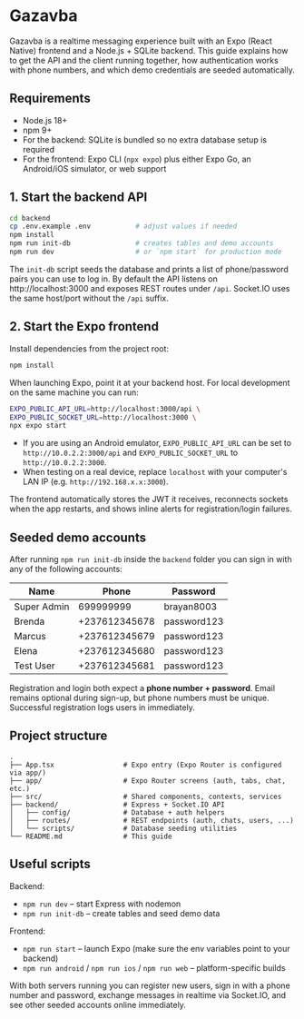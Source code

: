 # Gazavba

Gazavba is a realtime messaging experience built with an Expo (React Native) frontend and a Node.js + SQLite backend. This guide explains how to get the API and the client running together, how authentication works with phone numbers, and which demo credentials are seeded automatically.

## Requirements

- Node.js 18+
- npm 9+
- For the backend: SQLite is bundled so no extra database setup is required
- For the frontend: Expo CLI (`npx expo`) plus either Expo Go, an Android/iOS simulator, or web support

## 1. Start the backend API

```bash
cd backend
cp .env.example .env           # adjust values if needed
npm install
npm run init-db                # creates tables and demo accounts
npm run dev                    # or `npm start` for production mode
```

The `init-db` script seeds the database and prints a list of phone/password pairs you can use to log in. By default the API listens on http://localhost:3000 and exposes REST routes under `/api`. Socket.IO uses the same host/port without the `/api` suffix.

## 2. Start the Expo frontend

Install dependencies from the project root:

```bash
npm install
```

When launching Expo, point it at your backend host. For local development on the same machine you can run:

```bash
EXPO_PUBLIC_API_URL=http://localhost:3000/api \
EXPO_PUBLIC_SOCKET_URL=http://localhost:3000 \
npx expo start
```

- If you are using an Android emulator, `EXPO_PUBLIC_API_URL` can be set to `http://10.0.2.2:3000/api` and `EXPO_PUBLIC_SOCKET_URL` to `http://10.0.2.2:3000`.
- When testing on a real device, replace `localhost` with your computer's LAN IP (e.g. `http://192.168.x.x:3000`).

The frontend automatically stores the JWT it receives, reconnects sockets when the app restarts, and shows inline alerts for registration/login failures.

## Seeded demo accounts

After running `npm run init-db` inside the `backend` folder you can sign in with any of the following accounts:

| Name          | Phone          | Password     |
|---------------|----------------|--------------|
| Super Admin   | 699999999      | brayan8003   |
| Brenda        | +237612345678  | password123  |
| Marcus        | +237612345679  | password123  |
| Elena         | +237612345680  | password123  |
| Test User     | +237612345681  | password123  |

Registration and login both expect a **phone number + password**. Email remains optional during sign-up, but phone numbers must be unique. Successful registration logs users in immediately.

## Project structure

```
.
├── App.tsx                 # Expo entry (Expo Router is configured via app/)
├── app/                    # Expo Router screens (auth, tabs, chat, etc.)
├── src/                    # Shared components, contexts, services
├── backend/                # Express + Socket.IO API
│   ├── config/             # Database + auth helpers
│   ├── routes/             # REST endpoints (auth, chats, users, ...)
│   └── scripts/            # Database seeding utilities
└── README.md               # This guide
```

## Useful scripts

Backend:

- `npm run dev` – start Express with nodemon
- `npm run init-db` – create tables and seed demo data

Frontend:

- `npm run start` – launch Expo (make sure the env variables point to your backend)
- `npm run android` / `npm run ios` / `npm run web` – platform-specific builds

With both servers running you can register new users, sign in with a phone number and password, exchange messages in realtime via Socket.IO, and see other seeded accounts online immediately.
